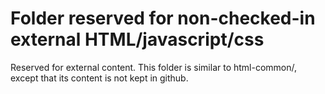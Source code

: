 # Folder reserved for non-checked-in external HTML/javascript/css

Reserved for external content. 
This folder is similar to html-common/, 
except that its content is not kept in github.

